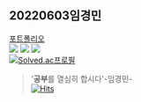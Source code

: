 ## 20220603임경민
[포트폴리오](https://yuls0202.github.io/index/)<br>
 <img src="https://img.shields.io/badge/c++-B2CCFF?style=flat&logo=c++&logoColor=white"/>
 <img src="https://img.shields.io/badge/php-D1B2FF?style=flat&logo=php&logoColor=white"/>
 <img src="https://img.shields.io/badge/typescript-B5B2FF?style=flat&logo=typescript&logoColor=white"/><br>
 [![Solved.ac프로필](http://mazassumnida.wtf/api/v2/generate_badge?boj={yuls0202})](https://solved.ac/{handle})
>'**공부**를 열심히 합시다'-임경민-<br>
[![Hits](https://hits.seeyoufarm.com/api/count/incr/badge.svg?url=https%3A%2F%2Fgithub.com%2Fgjbae1212%2Fhit-counter&count_bg=%23395127&title_bg=%2314D9CF&icon=&icon_color=%23E7E7E7&title=hits&edge_flat=false)](https://hits.seeyoufarm.com)
